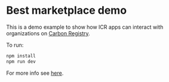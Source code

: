 # Best marketplace demo

This is a demo example to show how ICR apps can interact with organizations on [Carbon Registry](app.carbonregistry.com).

To run:

```bash
npm install
npm run dev
```

For more info see [here](https://documentation.carbonregistry.com/documentation/apps-and-integrations/examples/setting-up-an-icr-app).